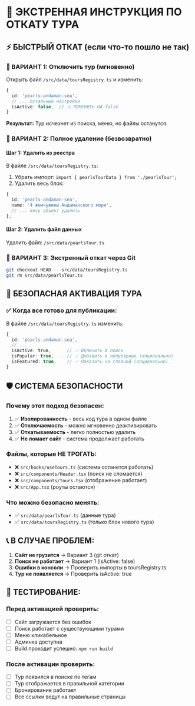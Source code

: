 # 🚨 ЭКСТРЕННАЯ ИНСТРУКЦИЯ ПО ОТКАТУ ТУРА

## ⚡ БЫСТРЫЙ ОТКАТ (если что-то пошло не так)

### 🔴 ВАРИАНТ 1: Отключить тур (мгновенно)
Открыть файл `/src/data/toursRegistry.ts` и изменить:
```typescript
{
  id: 'pearls-andaman-sea',
  // ... остальные настройки
  isActive: false,  // ⚠️ ПОМЕНЯТЬ НА false
}
```
**Результат:** Тур исчезнет из поиска, меню, но файлы останутся.

### 🔴 ВАРИАНТ 2: Полное удаление (безвозвратно)

#### Шаг 1: Удалить из реестра
В файле `/src/data/toursRegistry.ts`:
1. Убрать импорт: `import { pearlsTourData } from './pearlsTour';`
2. Удалить весь блок:
```typescript
{
  id: 'pearls-andaman-sea',
  name: '4 жемчужины Андаманского моря',
  // ... весь объект удалить
},
```

#### Шаг 2: Удалить файл данных
Удалить файл: `/src/data/pearlsTour.ts`

### 🔴 ВАРИАНТ 3: Экстренный откат через Git
```bash
git checkout HEAD -- src/data/toursRegistry.ts
git rm src/data/pearlsTour.ts
```

## 🎯 БЕЗОПАСНАЯ АКТИВАЦИЯ ТУРА

### ✅ Когда все готово для публикации:
В файле `/src/data/toursRegistry.ts` изменить:
```typescript
{
  id: 'pearls-andaman-sea',
  // ...
  isActive: true,      // ✅ Включить в поиск
  isPopular: true,     // ✅ Добавить в популярные (опционально)
  isFeatured: true,    // ✅ Показать на главной (опционально)
}
```

## 🛡️ СИСТЕМА БЕЗОПАСНОСТИ

### Почему этот подход безопасен:
1. ✅ **Изолированность** - весь код тура в одном файле
2. ✅ **Отключаемость** - можно мгновенно деактивировать
3. ✅ **Откатываемость** - легко полностью удалить
4. ✅ **Не ломает сайт** - система продолжает работать

### Файлы, которые НЕ ТРОГАТЬ:
- ❌ `src/hooks/useTours.ts` (система останется работать)
- ❌ `src/components/Header.tsx` (поиск не сломается)
- ❌ `src/components/Tours.tsx` (отображение работает)
- ❌ `src/App.tsx` (роуты остаются)

### Что можно безопасно менять:
- ✅ `src/data/pearlsTour.ts` (данные тура)
- ✅ `src/data/toursRegistry.ts` (только блок нового тура)

## 📞 В СЛУЧАЕ ПРОБЛЕМ:

1. **Сайт не грузится** → Вариант 3 (git откат)
2. **Поиск не работает** → Вариант 1 (isActive: false)
3. **Ошибки в консоли** → Проверить импорты в toursRegistry.ts
4. **Тур не появляется** → Проверить isActive: true

## 🔬 ТЕСТИРОВАНИЕ:

### Перед активацией проверить:
- [ ] Сайт загружается без ошибок
- [ ] Поиск работает с существующими турами
- [ ] Меню кликабельное
- [ ] Админка доступна
- [ ] Build проходит успешно: `npm run build`

### После активации проверить:
- [ ] Тур появился в поиске по тегам
- [ ] Тур отображается в правильной категории
- [ ] Бронирование работает
- [ ] Все ссылки ведут на правильные страницы